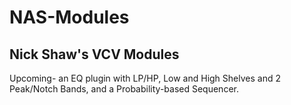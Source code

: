 # NAS-Modules
## Nick Shaw's VCV Modules

Upcoming- an EQ plugin with LP/HP, Low and High Shelves and 2 Peak/Notch Bands, and a Probability-based Sequencer.
